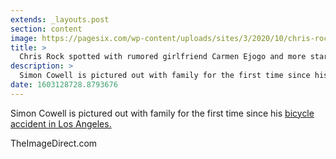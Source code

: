 ```yaml
--- 
extends: _layouts.post 
section: content 
image: https://pagesix.com/wp-content/uploads/sites/3/2020/10/chris-rock-gf.jpg?quality=90&strip=all&w=1200 
title: > 
  Chris Rock spotted with rumored girlfriend Carmen Ejogo and more star snaps 
description: > 
  Simon Cowell is pictured out with family for the first time since his bicycle accident in Los Angeles.TheImageDirect.com 
date: 1603128728.8793676 
--- 
```

<div><a></a><p>Simon Cowell is pictured out with family for the first time since his <a href="https://pagesix.com/2020/10/10/simon-cowell-walking-10k-steps-a-day-as-he-recovers-from-bike-crash/">bicycle accident in Los Angeles.</a> </p><p class="credit">TheImageDirect.com</p>
											</div>